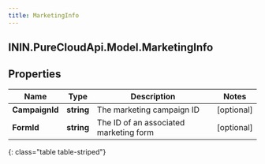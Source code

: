 ```yaml
---
title: MarketingInfo
---
```

## ININ.PureCloudApi.Model.MarketingInfo

## Properties

|Name | Type | Description | Notes|
|------------ | ------------- | ------------- | -------------|
| **CampaignId** | **string** | The marketing campaign ID | [optional] |
| **FormId** | **string** | The ID of an associated marketing form | [optional] |
{: class="table table-striped"}



